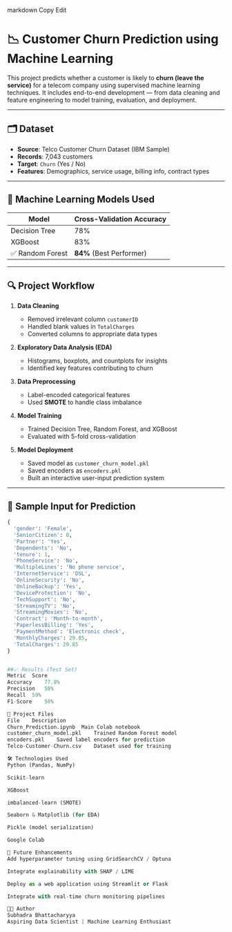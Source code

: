 
markdown
Copy
Edit
# 📉 Customer Churn Prediction using Machine Learning

This project predicts whether a customer is likely to **churn (leave the service)** for a telecom company using supervised machine learning techniques. It includes end-to-end development — from data cleaning and feature engineering to model training, evaluation, and deployment.

---

## 🗂️ Dataset

- **Source**: Telco Customer Churn Dataset (IBM Sample)
- **Records**: 7,043 customers
- **Target**: `Churn` (Yes / No)
- **Features**: Demographics, service usage, billing info, contract types

---

## 🧠 Machine Learning Models Used

| Model           | Cross-Validation Accuracy |
|-----------------|---------------------------|
| Decision Tree   | 78%                        |
| XGBoost         | 83%                        |
| ✅ Random Forest | **84%** (Best Performer)   |

---

## 🔍 Project Workflow

1. **Data Cleaning**
   - Removed irrelevant column `customerID`
   - Handled blank values in `TotalCharges`
   - Converted columns to appropriate data types

2. **Exploratory Data Analysis (EDA)**
   - Histograms, boxplots, and countplots for insights
   - Identified key features contributing to churn

3. **Data Preprocessing**
   - Label-encoded categorical features
   - Used **SMOTE** to handle class imbalance

4. **Model Training**
   - Trained Decision Tree, Random Forest, and XGBoost
   - Evaluated with 5-fold cross-validation

5. **Model Deployment**
   - Saved model as `customer_churn_model.pkl`
   - Saved encoders as `encoders.pkl`
   - Built an interactive user-input prediction system

---

## 🧾 Sample Input for Prediction

```python
{
  'gender': 'Female',
  'SeniorCitizen': 0,
  'Partner': 'Yes',
  'Dependents': 'No',
  'tenure': 1,
  'PhoneService': 'No',
  'MultipleLines': 'No phone service',
  'InternetService': 'DSL',
  'OnlineSecurity': 'No',
  'OnlineBackup': 'Yes',
  'DeviceProtection': 'No',
  'TechSupport': 'No',
  'StreamingTV': 'No',
  'StreamingMovies': 'No',
  'Contract': 'Month-to-month',
  'PaperlessBilling': 'Yes',
  'PaymentMethod': 'Electronic check',
  'MonthlyCharges': 29.85,
  'TotalCharges': 29.85
}


##📈 Results (Test Set)
Metric	Score
Accuracy	77.8%
Precision	58%
Recall	59%
F1-Score	58%

💾 Project Files
File	Description
Churn_Prediction.ipynb	Main Colab notebook
customer_churn_model.pkl	Trained Random Forest model
encoders.pkl	Saved label encoders for prediction
Telco-Customer-Churn.csv	Dataset used for training

🛠 Technologies Used
Python (Pandas, NumPy)

Scikit-learn

XGBoost

imbalanced-learn (SMOTE)

Seaborn & Matplotlib (for EDA)

Pickle (model serialization)

Google Colab

🚀 Future Enhancements
Add hyperparameter tuning using GridSearchCV / Optuna

Integrate explainability with SHAP / LIME

Deploy as a web application using Streamlit or Flask

Integrate with real-time churn monitoring pipelines

👩‍💻 Author
Subhadra Bhattacharyya
Aspiring Data Scientist | Machine Learning Enthusiast

